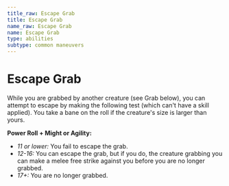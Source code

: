 ```yaml
---
title_raw: Escape Grab
title: Escape Grab
name_raw: Escape Grab
name: Escape Grab
type: abilities
subtype: common maneuvers
---
```


# Escape Grab

While you are grabbed by another creature (see Grab below), you can attempt to escape by making the following test (which can't have a skill applied). You take a bane on the roll if the creature's size is larger than yours.

**Power Roll + Might or Agility:**

- *11 or lower:* You fail to escape the grab.
- *12-16:* You can escape the grab, but if you do, the creature grabbing you can make a melee free strike against you before you are no longer grabbed.
- *17+:* You are no longer grabbed.
